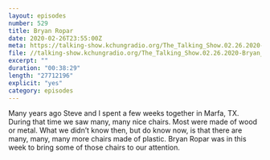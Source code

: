 ```yaml
---
layout: episodes
number: 529
title: Bryan Ropar
date: 2020-02-26T23:55:00Z
meta: https://talking-show.kchungradio.org/The_Talking_Show.02.26.2020-Bryan_Ropar.mp3
file: //talking-show.kchungradio.org/The_Talking_Show.02.26.2020-Bryan_Ropar.mp3
excerpt: ""
duration: "00:38:29"
length: "27712196"
explicit: "yes"
category: episodes
---
```

Many years ago Steve and I spent a few weeks together in Marfa, TX. During that time we saw many, many nice chairs. Most were made of wood or metal. What we didn’t know then, but do know now, is that there are many, many, many more chairs made of plastic. Bryan Ropar was in this week to bring some of those chairs to our attention. 
